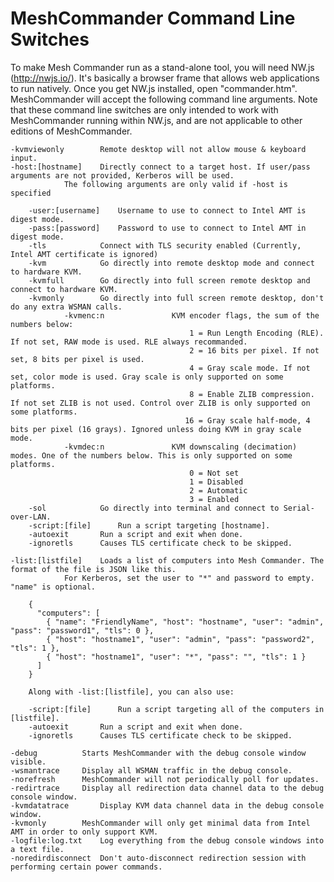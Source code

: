MeshCommander Command Line Switches
===================================

To make Mesh Commander run as a stand-alone tool, you will need NW.js (http://nwjs.io/). It's basically a browser frame that allows web
applications to run natively. Once you get NW.js installed, open "commander.htm". MeshCommander will accept the following command line
arguments. Note that these command line switches are only intended to work with MeshCommander running within NW.js, and are not
applicable to other editions of MeshCommander.

	-kvmviewonly		Remote desktop will not allow mouse & keyboard input.
	-host:[hostname]	Directly connect to a target host. If user/pass arguments are not provided, Kerberos will be used.
				The following arguments are only valid if -host is specified

		-user:[username]	Username to use to connect to Intel AMT is digest mode.
		-pass:[password]	Password to use to connect to Intel AMT in digest mode.
		-tls			Connect with TLS security enabled (Currently, Intel AMT certificate is ignored)
		-kvm			Go directly into remote desktop mode and connect to hardware KVM.
		-kvmfull		Go directly into full screen remote desktop and connect to hardware KVM.
		-kvmonly		Go directly into full screen remote desktop, don't do any extra WSMAN calls.
                -kvmenc:n               KVM encoder flags, the sum of the numbers below:
                                            1 = Run Length Encoding (RLE). If not set, RAW mode is used. RLE always recommanded.
                                            2 = 16 bits per pixel. If not set, 8 bits per pixel is used.
                                            4 = Gray scale mode. If not set, color mode is used. Gray scale is only supported on some platforms.
                                            8 = Enable ZLIB compression. If not set ZLIB is not used. Control over ZLIB is only supported on some platforms.
                                           16 = Gray scale half-mode, 4 bits per pixel (16 grays). Ignored unless doing KVM in gray scale mode.
                -kvmdec:n               KVM downscaling (decimation) modes. One of the numbers below. This is only supported on some platforms.
                                            0 = Not set
                                            1 = Disabled
                                            2 = Automatic
                                            3 = Enabled
		-sol			Go directly into terminal and connect to Serial-over-LAN. 
		-script:[file]		Run a script targeting [hostname].
		-autoexit		Run a script and exit when done.
		-ignoretls		Causes TLS certificate check to be skipped.

	-list:[listfile]	Loads a list of computers into Mesh Commander. The format of the file is JSON like this.
				For Kerberos, set the user to "*" and password to empty. "name" is optional.

		{
		  "computers": [
		    { "name": "FriendlyName", "host": "hostname", "user": "admin", "pass": "password1", "tls": 0 },
		    { "host": "hostname1", "user": "admin", "pass": "password2", "tls": 1 },
		    { "host": "hostname1", "user": "*", "pass": "", "tls": 1 }
		  ]
		}

		Along with -list:[listfile], you can also use:

		-script:[file]		Run a script targeting all of the computers in [listfile].
		-autoexit		Run a script and exit when done.
		-ignoretls		Causes TLS certificate check to be skipped.

	-debug			Starts MeshCommander with the debug console window visible.
	-wsmantrace		Display all WSMAN traffic in the debug console.
	-norefresh		MeshCommander will not periodically poll for updates.
	-redirtrace		Display all redirection data channel data to the debug console window.
	-kvmdatatrace		Display KVM data channel data in the debug console window.
	-kvmonly		MeshCommander will only get minimal data from Intel AMT in order to only support KVM.
	-logfile:log.txt	Log everything from the debug console windows into a text file.
	-noredirdisconnect	Don't auto-disconnect redirection session with performing certain power commands.
